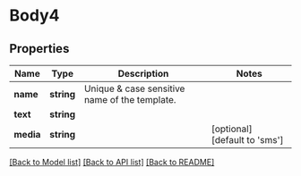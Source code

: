 # Body4

## Properties
Name | Type | Description | Notes
------------ | ------------- | ------------- | -------------
**name** | **string** | Unique &amp; case sensitive name of the template. | 
**text** | **string** |  | 
**media** | **string** |  | [optional] [default to 'sms']

[[Back to Model list]](../../README.md#documentation-for-models) [[Back to API list]](../../README.md#documentation-for-api-endpoints) [[Back to README]](../../README.md)

